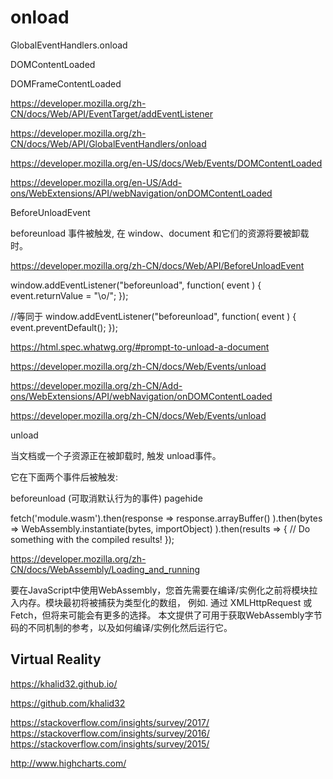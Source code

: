 # onload



GlobalEventHandlers.onload

DOMContentLoaded

DOMFrameContentLoaded

https://developer.mozilla.org/zh-CN/docs/Web/API/EventTarget/addEventListener

https://developer.mozilla.org/zh-CN/docs/Web/API/GlobalEventHandlers/onload

https://developer.mozilla.org/en-US/docs/Web/Events/DOMContentLoaded


https://developer.mozilla.org/en-US/Add-ons/WebExtensions/API/webNavigation/onDOMContentLoaded




BeforeUnloadEvent


beforeunload 事件被触发, 在 window、document 和它们的资源将要被卸载时。 

https://developer.mozilla.org/zh-CN/docs/Web/API/BeforeUnloadEvent


window.addEventListener("beforeunload", function( event ) {
  event.returnValue = "\o/";
});

//等同于
window.addEventListener("beforeunload", function( event ) {
  event.preventDefault();
});


https://html.spec.whatwg.org/#prompt-to-unload-a-document


https://developer.mozilla.org/zh-CN/docs/Web/Events/unload



https://developer.mozilla.org/zh-CN/Add-ons/WebExtensions/API/webNavigation/onDOMContentLoaded



https://developer.mozilla.org/zh-CN/docs/Web/Events/unload


unload

当文档或一个子资源正在被卸载时, 触发 unload事件。

它在下面两个事件后被触发:

beforeunload (可取消默认行为的事件)
pagehide



fetch('module.wasm').then(response =>
  response.arrayBuffer()
).then(bytes =>
  WebAssembly.instantiate(bytes, importObject)
).then(results => {
  // Do something with the compiled results!
});


https://developer.mozilla.org/zh-CN/docs/WebAssembly/Loading_and_running



要在JavaScript中使用WebAssembly，您首先需要在编译/实例化之前将模块拉入内存。模块最初将被捕获为类型化的数组， 例如. 通过 XMLHttpRequest 或 Fetch，但将来可能会有更多的选择。 本文提供了可用于获取WebAssembly字节码的不同机制的参考，以及如何编译/实例化然后运行它。




## Virtual Reality


https://khalid32.github.io/

https://github.com/khalid32





https://stackoverflow.com/insights/survey/2017/
https://stackoverflow.com/insights/survey/2016/
https://stackoverflow.com/insights/survey/2015/



http://www.highcharts.com/



